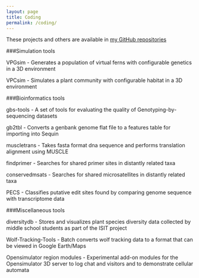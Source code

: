 ```yaml
---
layout: page
title: Coding
permalink: /coding/
---
```


 These projects and others are available in [my GitHub repositories](https://www.github.com/aduffy70?tab=repositories/)

###Simulation tools

VPGsim - Generates a population of virtual ferns with configurable genetics in a 3D environment

VPCsim - Simulates a plant community with configurable habitat in a 3D environment

###Bioinformatics tools

gbs-tools - A set of tools for evaluating the quality of Genotyping-by-sequencing datasets

gb2tbl - Converts a genbank genome flat file to a features table for importing into Sequin

muscletrans - Takes fasta format dna sequence and performs translation alignment using MUSCLE

findprimer - Searches for shared primer sites in distantly related taxa

conservedmsats - Searches for shared microsatellites in distantly related taxa

PECS - Classifies putative edit sites found by comparing genome sequence with transcriptome data

###Miscellaneous tools

diversitydb - Stores and visualizes plant species diversity data collected by middle school students as part of the ISIT project

Wolf-Tracking-Tools - Batch converts wolf tracking data to a format that can be viewed in Google Earth/Maps

Opensimulator region modules - Experimental add-on modules for the Opensimulator 3D server to log chat and visitors and to demonstrate cellular automata
